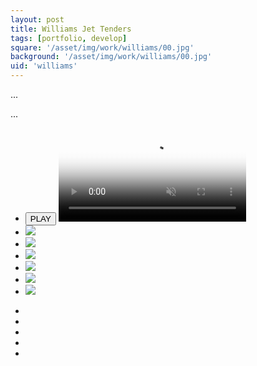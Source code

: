 ```yaml
---
layout: post
title: Williams Jet Tenders
tags: [portfolio, develop]
square: '/asset/img/work/williams/00.jpg'
background: '/asset/img/work/williams/00.jpg'
uid: 'williams'
---
```


<p class="headline">...</p>

<p>...</p>

<section class="post-media">
	<ul>
		<li class="video-wrap">
			<button class="video-play">PLAY</button>
			<video class="video" poster="/asset/img/work/williams/poster.jpg" muted>
				<source src="/asset/img/work/williams/vid.mp4" type="video/mp4">
				<source src="/asset/img/work/williams/vid.webm" type="video/webm">
			</video>
		</li>
		<li class="curved"><img src="/asset/img/work/williams/01.jpg"></li>
		<li class="curved"><img src="/asset/img/work/williams/02.jpg"></li>
		<li class="curved"><img src="/asset/img/work/williams/03.jpg"></li>
		<li class="curved"><img src="/asset/img/work/williams/bmt-01.jpg"></li>
		<li class="curved"><img src="/asset/img/work/williams/bmt-02.jpg"></li>
		<li class="curved"><img src="/asset/img/work/williams/bmt-03.jpg"></li>
	</ul>
</section>

<section class="block palette five-colors">
	<ul>
		<li class="color-1"></li>
		<li class="color-2"></li>
		<li class="color-3"></li>
		<li class="color-4"></li>
		<li class="color-5"></li>
	</ul>
</section>

<section>
	
</section>
